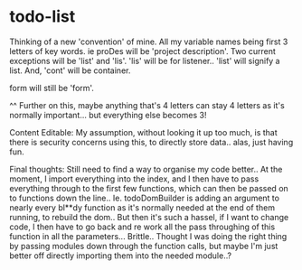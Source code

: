 # todo-list

Thinking of a new 'convention' of mine. All my variable names being first 3 letters of key words. ie proDes will be 'project description'. Two current exceptions will be 'list' and 'lis'. 'lis' will be for listener.. 'list' will signify a list. And, 'cont' will be container.

form will still be 'form'.

^^ Further on this, maybe anything that's 4 letters can stay 4 letters as it's normally important... but everything else becomes 3!

Content Editable: My assumption, without looking it up too much, is that there is security concerns using this, to directly store data.. alas, just having fun.


Final thoughts: Still need to find a way to organise my code better.. At the moment, I import everything into the index, and I then have to pass everything through to the first few functions, which can then be passed on to functions down the line.. Ie. todoDomBuilder is adding an argument to nearly every bl**dy function as it's normally needed at the end of them running, to rebuild the dom.. But then it's such a hassel, if I want to change code, I then  have to go back and re work all the pass throughing of this function in all the parameters... Brittle.. Thought I was doing the right thing by passing modules down through the function calls, but maybe I'm just better off directly importing them into the needed module..?

